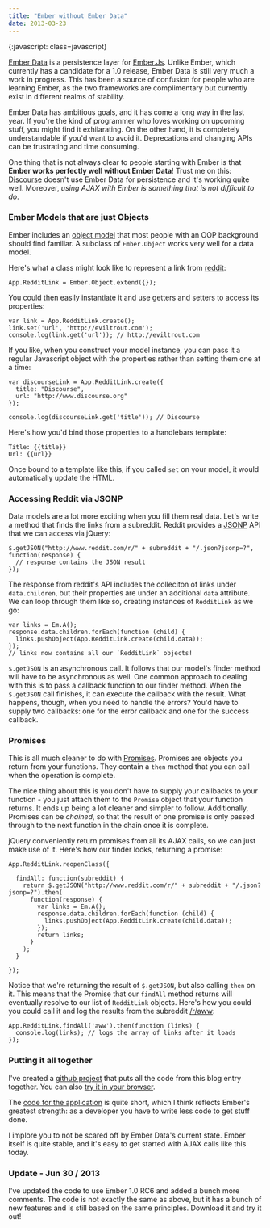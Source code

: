 ```yaml
---
title: "Ember without Ember Data"
date: 2013-03-23
---
```


{:javascript: class=javascript}


[Ember Data](https://github.com/emberjs/data) is a persistence layer for [Ember.Js](http://emberjs.com/).
Unlike Ember, which currently has a candidate for a 1.0 release, Ember Data is still very much
a work in progress. This has been a source of confusion for people who are learning Ember, as the two
frameworks are complimentary but currently exist in different realms of stability.

Ember Data has ambitious goals, and it has come a long way in the last year. If you're the kind of
programmer who loves working on upcoming stuff, you might find it exhilarating. On the other hand, it is
completely understandable if you'd want to avoid it. Deprecations and changing APIs can be frustrating
and time consuming.

One thing that is not always clear to people starting with Ember is that **Ember works perfectly well
without Ember Data**! Trust me on this: [Discourse](https://github.com/discourse/discourse) doesn't use
Ember Data for persistence and it's working quite well. Moreover, *using AJAX with Ember is something that
is not difficult to do*.

### Ember Models that are just Objects

Ember includes an [object model](http://emberjs.com/guides/object-model/classes-and-instances/) that
most people with an OOP background should find familiar. A subclass of `Ember.Object`
works very well for a data model.

Here's what a class might look like to represent a link from [reddit](http://www.reddit.com/):

    App.RedditLink = Ember.Object.extend({});


You could then easily instantiate it and use getters and setters to access its properties:

    var link = App.RedditLink.create();
    link.set('url', 'http://eviltrout.com');
    console.log(link.get('url')); // http://eviltrout.com


If you like, when you construct your model instance, you can pass it a regular Javascript object
with the properties rather than setting them one at a time:

    var discourseLink = App.RedditLink.create({
      title: "Discourse",
      url: "http://www.discourse.org"
    });

    console.log(discourseLink.get('title')); // Discourse

Here's how you'd bind those properties to a handlebars template:

    Title: {{title}}
    Url: {{url}}

Once bound to a template like this, if you called `set` on your model, it would automatically update
the HTML.


### Accessing Reddit via JSONP

Data models are a lot more exciting when you fill them real data. Let's write a method that finds the
links from a subreddit. Reddit provides a [JSONP](http://en.wikipedia.org/wiki/JSONP) API that we can
access via jQuery:

    $.getJSON("http://www.reddit.com/r/" + subreddit + "/.json?jsonp=?", function(response) {
      // response contains the JSON result
    });


The response from reddit's API includes the colleciton of links under `data.children`, but their
properties are under an additional `data` attribute. We can loop through them like so, creating
instances of `RedditLink` as we go:

    var links = Em.A();
    response.data.children.forEach(function (child) {
      links.pushObject(App.RedditLink.create(child.data));
    });
    // links now contains all our `RedditLink` objects!


`$.getJSON` is an asynchronous call. It follows that our model's finder method will have to
be asynchronous as well. One common approach to dealing with this is to pass a callback function to
our finder method. When the `$.getJSON` call finishes, it can execute the callback with the result.
What happens, though, when you need to handle the errors? You'd have to supply two callbacks: one
for the error callback and one for the success callback.

### Promises

This is all much cleaner to do with [Promises](http://blog.parse.com/2013/01/29/whats-so-great-about-javascript-promises/).
Promises are objects you return from your functions. They contain a `then` method that you can call when
the operation is complete.

The nice thing about this is you don't have to supply your callbacks to your function - you just
attach them to the `Promise` object that your function returns. It ends up being a lot cleaner
and simpler to follow. Additionally, Promises can be *chained*, so that the result of one promise is only
passed through to the next function in the chain once it is complete.

jQuery conveniently return promises from all its AJAX calls, so we can just make use of it. Here's
how our finder looks, returning a promise:

    App.RedditLink.reopenClass({

      findAll: function(subreddit) {
        return $.getJSON("http://www.reddit.com/r/" + subreddit + "/.json?jsonp=?").then(
          function(response) {
            var links = Em.A();
            response.data.children.forEach(function (child) {
              links.pushObject(App.RedditLink.create(child.data));
            });
            return links;
          }
        );
      }

    });

Notice that we're returning the result of `$.getJSON`, but also calling `then` on it. This means that the
Promise that our `findAll` method returns will eventually resolve to our list of `RedditLink` objects.
Here's how you could you could call it and log the results from the subreddit [/r/aww](http://www.reddit.com/r/aww):

    App.RedditLink.findAll('aww').then(function (links) {
      console.log(links); // logs the array of links after it loads
    });

### Putting it all together

I've created a [github project](https://github.com/eviltrout/emberreddit/) that puts all the code from this
blog entry together. You can also [try it in your browser](http://emberreddit.eviltrout.com/).

The [code for the application](https://github.com/eviltrout/emberreddit/blob/master/js/app.js) is quite
short, which I think reflects Ember's greatest strength: as a developer you have to write less code to get
stuff done.

I implore you to not be scared off by Ember Data's current state. Ember itself is quite stable, and it's
easy to get started with AJAX calls like this today.

### Update - Jun 30 / 2013

I've updated the code to use Ember 1.0 RC6 and added a bunch more comments. The code is not exactly the
same as above, but it has a bunch of new features and is still based on the same principles. Download
it and try it out!



